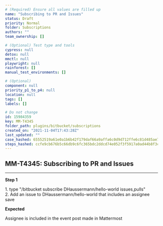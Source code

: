 ```yaml
---
# (Required) Ensure all values are filled up
name: "Subscribing to PR and Issues"
status: Draft
priority: Normal
folder: Subscriptions
authors: ""
team_ownership: []

# (Optional) Test type and tools
cypress: null
detox: null
mmctl: null
playwright: null
rainforest: []
manual_test_environments: []

# (Optional)
component: null
priority_p1_to_p4: null
location: null
tags: []
labels: []

# Do not change
id: 15984359
key: MM-T4345
folder_path: plugins/bitbucket/subscriptions
created_on: "2021-11-04T17:43:28Z"
last_updated: ""
case_hashed: 65552519a61e0a1b6b42f179daf66a9affa6c0d9d712ffe6c81d485ae7c0937e221d19d3c688ed9d40c3a699a1c5eb4c
steps_hashed: ccfe9cb676b5c66db9c6fc365bdc2ddcd74e052f3f5917a0ad44b8f3cb7d632b5b19aca7fa3c31180ac05c53d93dab03
---
```


## MM-T4345: Subscribing to PR and Issues

---

**Step 1**

1\. type "/bitbucket subscribe DHaussermann/hello-world issues,pulls"\
2\. Add an issue to DHaussermann/hello-world that includes an assignee save

**Expected**

Assignee is included in the event post made in Mattermost
